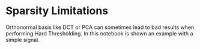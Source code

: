 # Sparsity Limitations
Orthonormal basis like DCT or PCA can sometimes lead to bad results when performing Hard Thresholding. 
In this notebook is shown an example with a simple signal.
